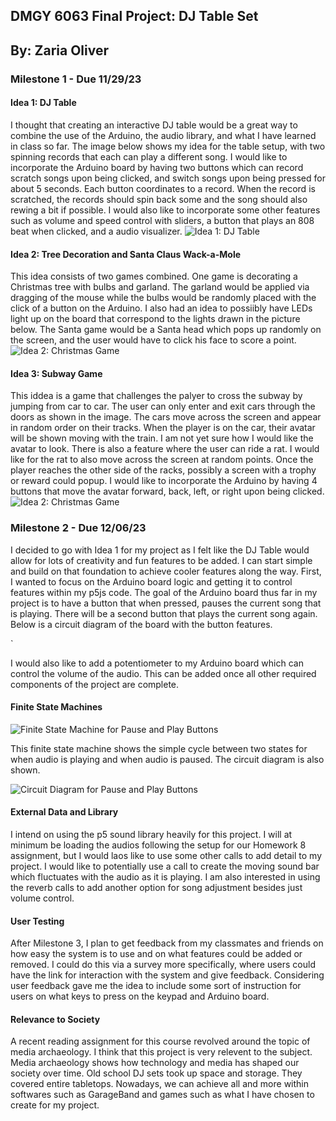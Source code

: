 ## DMGY 6063 Final Project: DJ Table Set
## By: Zaria Oliver


### Milestone 1 - Due 11/29/23

#### Idea 1: DJ Table
I thought that creating an interactive DJ table would be a great way to combine the use of the Arduino, the audio library, and what I have learned in class so far. The image below shows my idea for the table setup, with two spinning records that each can play a different song. I would like to incorporate the Arduino board by having two buttons which can record scratch songs upon being clicked, and switch songs upon being pressed for about 5 seconds. Each button coordinates to a record. When the record is scratched, the records should spin back some and the song should also rewing a bit if possible. I would also like to incorporate some other features such as volume and speed control with sliders, a button that plays an 808 beat when clicked, and a audio visualizer. 
![Idea 1: DJ Table](./finalidea3.JPG)

#### Idea 2: Tree Decoration and Santa Claus Wack-a-Mole
This idea consists of two games combined. One game is decorating a Christmas tree with bulbs and garland. The garland would be applied via dragging of the mouse while the bulbs would be randomly placed with the click of a button on the Arduino. I also had an idea to possiibly have LEDs light up on the board that correspond to the lights drawn in the picture below. The Santa game would be a Santa head which pops up randomly on the screen, and the user would have to click his face to score a point.
![Idea 2: Christmas Game](./finalidea1.JPG)

#### Idea 3: Subway Game
This iddea is a game that challenges the palyer to cross the subway by jumping from car to car. The user can only enter and exit cars through the doors as shown in the image. The cars move across the screen and appear in random order on their tracks. When the player is on the car, their avatar will be shown moving with the train. I am not yet sure how I would like the avatar to look. There is also a feature where the user can ride a rat. I would like for the rat to also move across the screen at random points. Once the player reaches the other side of the racks, possibly a screen with a trophy or reward could popup. I would like to incorporate the Arduino by having 4 buttons that move the avatar forward, back, left, or right upon being clicked.
![Idea 2: Christmas Game](./finalidea2.JPG)

### Milestone 2 - Due 12/06/23

I decided to go with Idea 1 for my project as I felt like the DJ Table would allow for lots of creativity and fun features to be added. I can start simple and build on that foundation to achieve cooler features along the way. First, I wanted to focus on the Arduino board logic and getting it to control features within my p5js code. The goal of the Arduino board thus far in my project is to have a button that when pressed, pauses the current song that is playing. There will be a second button that plays the current song again. Below is a circuit diagram of the board with the button features.

`

I would also like to add a potentiometer to my Arduino board which can control the volume of the audio. This can be added once all other required components of the project are complete.

#### Finite State Machines
 ![Finite State Machine for Pause and Play Buttons](./fsmbuttons.png)

This finite state machine shows the simple cycle between two states for when audio is playing and when audio is paused. The circuit diagram is also shown.

![Circuit Diagram for Pause and Play Buttons](./circbuttons.png)

#### External Data and Library

I intend on using the p5 sound library heavily for this project. I will at minimum be loading the audios following the setup for our Homework 8 assignment, but I would laos like to use some other calls to add detail to my project. I would like to potentially use a call to create the moving sound bar which fluctuates with the audio as it is playing. I am also interested in using the reverb calls to add another option for song adjustment besides just volume control.

#### User Testing
After Milestone 3, I plan to get feedback from my classmates and friends on how easy the system is to use and on what features could be added or removed. I could do this via a survey more specifically, where users could have the link for interaction with the system and give feedback. Considering user feedback gave me the idea to include some sort of instruction for users on what keys to press on the keypad and Arduino board.

#### Relevance to Society
A recent reading assignment for this course revolved around the topic of media archaeology. I think that this project is very relevent to the subject. Media archaeology shows how technology and media has shaped our society over time. Old school DJ sets took up space and storage. They covered entire tabletops. Nowadays, we can achieve all and more within softwares such as GarageBand and games such as what I have chosen to create for my project.